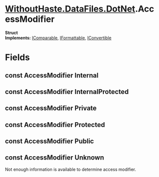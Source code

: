 # [WithoutHaste.DataFiles.DotNet](TableOfContents.WithoutHaste.DataFiles.DotNet.md).AccessModifier

**Struct**  
**Implements:** [IComparable](https://docs.microsoft.com/en-us/dotnet/api/system.icomparable), [IFormattable](https://docs.microsoft.com/en-us/dotnet/api/system.iformattable), [IConvertible](https://docs.microsoft.com/en-us/dotnet/api/system.iconvertible)  

# Fields

## const AccessModifier Internal

## const AccessModifier InternalProtected

## const AccessModifier Private

## const AccessModifier Protected

## const AccessModifier Public

## const AccessModifier Unknown

Not enough information is available to determine access modifier.  

